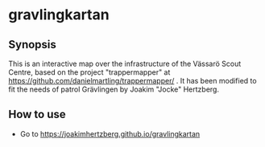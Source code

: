 # gravlingkartan

## Synopsis

This is an interactive map over the infrastructure of the Vässarö Scout Centre, based on the project "trappermapper" at https://github.com/danielmartling/trappermapper/ . It has been modified to fit the needs of patrol Grävlingen by Joakim "Jocke" Hertzberg.

## How to use
- Go to https://joakimhertzberg.github.io/gravlingkartan 

